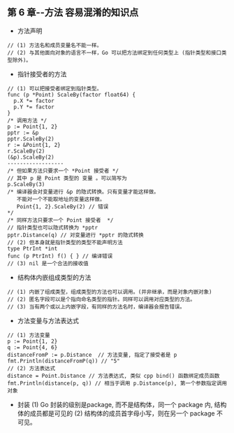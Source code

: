 ## 第 6 章--方法 容易混淆的知识点
* 方法声明
```
// (1) 方法名和成员变量名不能一样。
// (2) 与其他面向对象的语言不一样，Go 可以把方法绑定到任何类型上 (指针类型和接口类型除外)。
```
* 指针接受者的方法
```
// (1) 可以把接受者绑定到指针类型。
func (p *Point) ScaleBy(factor float64) {
  p.X *= factor
  p.Y *= factor
}
/* 调用方法 */
p := Point{1, 2}
pptr := &p
pptr.ScaleBy(2)
r := &Point{1, 2}
r.ScaleBy(2)
(&p).ScaleBy(2)
------------------
/* 但如果方法只要求一个 *Point 接受者 */
// 其中 p 是 Point 类型的 变量 。可以简写为
p.ScaleBy(3)
/* 编译器会对变量进行 &p 的隐式转换。只有变量才能这样做。
   不能对一个不能取地址的变量这样做。
   Point{1, 2}.ScaleBy(2) // 错误
*/
/* 同样方法只要求一个 Point 接受者  */
// 指针类型也可以隐式转换为 *pptr
pptr.Distance(q) // 对变量进行 *pptr 的隐式转换
// (2) 但本身就是指针类型的类型不能声明方法
type PtrInt *int
func (p PtrInt) f() { } // 编译错误
// (3) nil 是一个合法的接收值
```
* 结构体内嵌组成类型的方法
```
// (1) 内嵌了组成类型，组成类型的方法也可以调用。(并非继承，而是对象内嵌对象)
// (2) 匿名字段可以是个指向命名类型的指针。同样可以调用对应类型的方法。
// (3) 当有两个或以上内嵌字段，有同样的方法名时，编译器会报告错误。 
```
* 方法变量与方法表达式
```
// (1) 方法变量
p := Point{1, 2}
q := Point{4, 6}
distanceFromP := p.Distance  // 方法变量, 指定了接受者是 p
fmt.Println(distanceFromP(q)) // "5"
// (2) 方法表达式
distance = Point.Distance // 方法表达式, 类似 cpp bind() 函数绑定成员函数
fmt.Println(distance(p, q)) // 相当于调用 p.Distance(p), 第一个参数指定调用对象
```
* 封装
(1) Go 封装的级别是package, 而不是结构体，同一个 package 内, 结构体的成员都是可见的
(2) 结构体的成员首字母小写，则在另一个 package 不可见。
